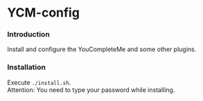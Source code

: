 YCM-config
==========================

### Introduction ###
Install and configure the YouCompleteMe and some other plugins.


### Installation ###
Execute `./install.sh`.<br>
Attention: You need to type your password while installing.
